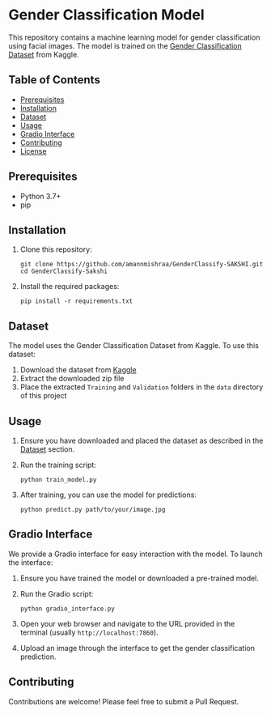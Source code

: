 # Gender Classification Model

This repository contains a machine learning model for gender classification using facial images. The model is trained on the [Gender Classification Dataset](https://www.kaggle.com/datasets/cashutosh/gender-classification-dataset) from Kaggle.

## Table of Contents
- [Prerequisites](#prerequisites)
- [Installation](#installation)
- [Dataset](#dataset)
- [Usage](#usage)
- [Gradio Interface](#gradio-interface)
- [Contributing](#contributing)
- [License](#license)

## Prerequisites

- Python 3.7+
- pip

## Installation

1. Clone this repository:
   ```
   git clone https://github.com/amannmishraa/GenderClassify-SAKSHI.git
   cd GenderClassify-Sakshi
   ```

2. Install the required packages:
   ```
   pip install -r requirements.txt
   ```

## Dataset

The model uses the Gender Classification Dataset from Kaggle. To use this dataset:

1. Download the dataset from [Kaggle](https://www.kaggle.com/datasets/cashutosh/gender-classification-dataset)
2. Extract the downloaded zip file
3. Place the extracted `Training` and `Validation` folders in the `data` directory of this project

## Usage

1. Ensure you have downloaded and placed the dataset as described in the [Dataset](#dataset) section.

2. Run the training script:
   ```
   python train_model.py
   ```

3. After training, you can use the model for predictions:
   ```
   python predict.py path/to/your/image.jpg
   ```

## Gradio Interface

We provide a Gradio interface for easy interaction with the model. To launch the interface:

1. Ensure you have trained the model or downloaded a pre-trained model.

2. Run the Gradio script:
   ```
   python gradio_interface.py
   ```

3. Open your web browser and navigate to the URL provided in the terminal (usually `http://localhost:7860`).

4. Upload an image through the interface to get the gender classification prediction.

## Contributing

Contributions are welcome! Please feel free to submit a Pull Request.
